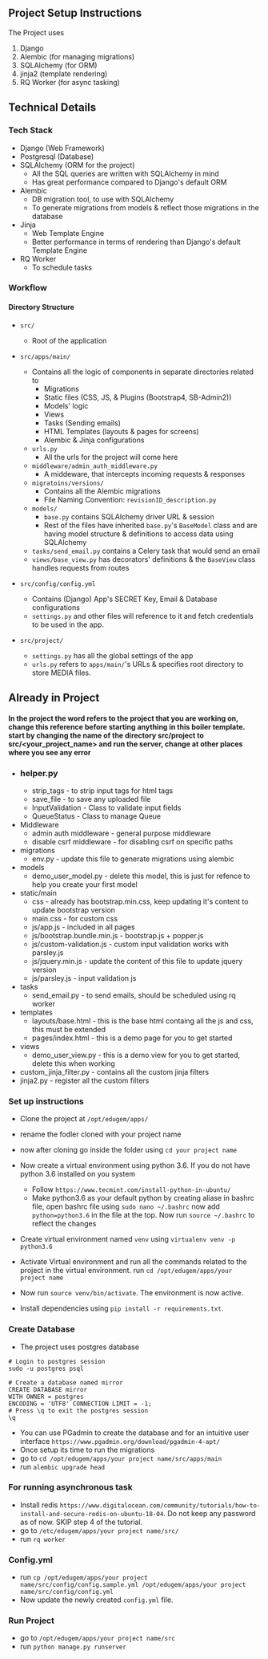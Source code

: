 ## Project Setup Instructions
The Project uses
1. Django 
2. Alembic (for managing migrations)
3. SQLAlchemy (for ORM)
4. jinja2 (template rendering)
5. RQ Worker (for async tasking)

## Technical Details

### Tech Stack

- Django (Web Framework)
- Postgresql (Database)
- SQLAlchemy (ORM for the project)
    - All the SQL queries are written with SQLAlchemy in mind
    - Has great performance compared to Django's default ORM
- Alembic
    - DB migration tool, to use with SQLAlchemy
    - To generate migrations from models & reflect those migrations in the database
- Jinja
    - Web Template Engine
    - Better performance in terms of rendering than Django's default Template Engine
- RQ Worker
    - To schedule tasks


### Workflow

#### Directory Structure

- `src/` 
    - Root of the application

- `src/apps/main/`
    - Contains all the logic of components in separate directories related to
        - Migrations
        - Static files (CSS, JS, & Plugins (Bootstrap4, SB-Admin2))   
        - Models' logic
        - Views
        - Tasks (Sending emails)
        - HTML Templates (layouts & pages for screens)
        - Alembic & Jinja configurations
    - `urls.py`
        - All the urls for the project will come here
    - `middleware/admin_auth_middleware.py`
        - A middeware, that intercepts incoming requests & responses
    -  `migratoins/versions/`
        - Contains all the Alembic migrations
        - File Naming Convention: `revisionID_description.py`
    - `models/`
        - `base.py` contains SQLAlchemy driver URL & session
        - Rest of the files have inherited `base.py`'s `BaseModel` class and are having model structure & definitions to access data using SQLAlchemy
    - `tasks/send_email.py` contains a Celery task that would send an email
    -  `views/base_view.py` has decorators' definitions & the `BaseView` class handles requests from routes        

- `src/config/config.yml`
    - Contains (Django) App's SECRET Key, Email & Database configurations  
    - `settings.py` and other files will reference to it and fetch credentials to be used in the app.

- `src/project/`
    -  `settings.py` has all the global settings of the app
    - `urls.py` refers to `apps/main/`'s URLs & specifies root directory to store MEDIA files.

## Already in Project
#### In the project the word <project> refers to the project that you are working on, change this reference before starting anything in this boiler template. start by changing the name of the directory src/project to src/<your_project_name> and run the server, change at other places where you see any error
* ### helper.py
	* strip_tags - to strip input tags for html tags
	* save_file - to save any uploaded file
	* InputValidation - Class to validate input fields
	* QueueStatus - Class to manage Queue
* Middleware
  * admin auth middleware - general purpose middleware
  * disable csrf middleware - for disabling csrf on specific paths
* migrations
  * env.py - update this file to generate migrations using alembic
* models
   * demo_user_model.py - delete this model, this is just for refence to help you create your first model
* static/main 
  * css - already has bootstrap.min.css, keep updating it's content to update bootstrap version
  * main.css - for custom css
  * js/app.js - included in all pages
  * js/bootstrap.bundle.min.js - bootstrap.js + popper.js
  *  js/custom-validation.js - custom input validation works with parsley.js
  *  js/jquery.min.js - update the content of this file to update jquery version
  *  js/parsley.js - input validation js
* tasks
  * send_email.py - to send emails, should be scheduled using rq worker
* templates
  * layouts/base.html - this is the base html containg all the js and css, this must be extended
  * pages/index.html - this is a demo page for you to get started
* views
  * demo_user_view.py - this is a demo view for you to get started, delete this when working
* custom_jinja_filter.py - contains all the custom jinja filters
* jinja2.py - register all the custom filters 

### Set up instructions
* Clone the project at `/opt/edugem/apps/`
* rename the fodler cloned with your project name
* now after cloning go inside the folder using `cd your project name`
* Now create a virtual environment using python 3.6. If you do not have python 3.6 installed on you system 
  * Follow `https://www.tecmint.com/install-python-in-ubuntu/`
  * Make python3.6 as your default python by creating aliase in bashrc file, open bashrc file using `sudo nano ~/.bashrc` now add `python=python3.6` in the file at the top. Now run `source ~/.bashrc` to reflect the changes

* Create virtual environment named `venv` using `virtualenv venv -p python3.6` 
* Activate Virtual environment and run all the commands related to the project in the virtual environment. run `cd /opt/edugem/apps/your project name`
* Now run `source venv/bin/activate`.  The environment is now active.
* Install dependencies using `pip install -r requirements.txt`.
### Create Database
* The project uses postgres database


```
# Login to postgres session
sudo -u postgres psql

# Create a database named mirror 
CREATE DATABASE mirror
WITH OWNER = postgres
ENCODING = 'UTF8' CONNECTION LIMIT = -1;
# Press \q to exit the postgres session
\q
```
* You can use PGadmin to create the database and for an intuitive user interface `https://www.pgadmin.org/download/pgadmin-4-apt/`
* Once setup its time to run the migrations
* go to `cd /opt/edugem/apps/your project name/src/apps/main`
* run `alembic upgrade head`


### For running asynchronous task
* Install redis `https://www.digitalocean.com/community/tutorials/how-to-install-and-secure-redis-on-ubuntu-18-04`. Do not keep any password as of now. SKIP step 4 of the tutorial.
* go to `/etc/edugem/apps/your project name/src/`
* run `rq worker`

### Config.yml
* run `cp /opt/edugem/apps/your project name/src/config/config.sample.yml /opt/edugem/apps/your project name/src/config/config.yml`
* Now update the newly created `config.yml` file.

### Run Project
* go to `/opt/edugem/apps/your project name/src`
* run `python manage.py runserver`
